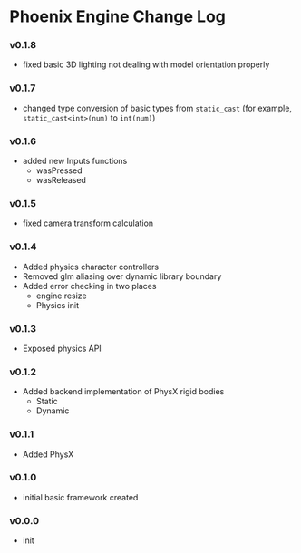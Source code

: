 # Phoenix Engine Change Log

### v0.1.8
- fixed basic 3D lighting not dealing with model orientation properly

### v0.1.7
- changed type conversion of basic types from `static_cast` (for example, `static_cast<int>(num)` to `int(num)`)

### v0.1.6
- added new Inputs functions
	- wasPressed
	- wasReleased

### v0.1.5
- fixed camera transform calculation

### v0.1.4
- Added physics character controllers
- Removed glm aliasing over dynamic library boundary
- Added error checking in two places
	- engine resize
	- Physics init

### v0.1.3
- Exposed physics API

### v0.1.2
- Added backend implementation of PhysX rigid bodies
	- Static
	- Dynamic

### v0.1.1
- Added PhysX

### v0.1.0
- initial basic framework created

### v0.0.0
- init
